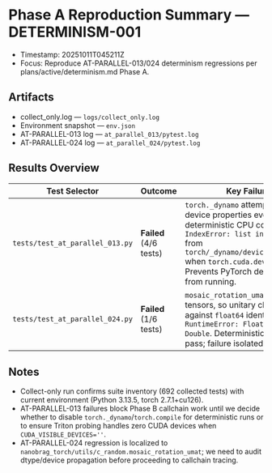 # Phase A Reproduction Summary — DETERMINISM-001
- Timestamp: 20251011T045211Z
- Focus: Reproduce AT-PARALLEL-013/024 determinism regressions per plans/active/determinism.md Phase A.

## Artifacts
- collect_only.log — `logs/collect_only.log`
- Environment snapshot — `env.json`
- AT-PARALLEL-013 log — `at_parallel_013/pytest.log`
- AT-PARALLEL-024 log — `at_parallel_024/pytest.log`

## Results Overview
| Test Selector | Outcome | Key Failure Signal |
| --- | --- | --- |
| `tests/test_at_parallel_013.py` | **Failed** (4/6 tests) | `torch._dynamo` attempts to query CUDA device properties even after deterministic CPU configuration, raising `IndexError: list index out of range` from `torch/_dynamo/device_interface.py:218` when `torch.cuda.device_count()==0`. Prevents PyTorch determinism checks from running. |
| `tests/test_at_parallel_024.py` | **Failed** (1/6 tests) | `mosaic_rotation_umat` returns `float32` tensors, so unitary check comparing against `float64` identity raises `RuntimeError: Float did not match Double`. Deterministic image checks pass; failure isolated to helper dtype. |

## Notes
- Collect-only run confirms suite inventory (692 collected tests) with current environment (Python 3.13.5, torch 2.7.1+cu126).
- AT-PARALLEL-013 failures block Phase B callchain work until we decide whether to disable `torch._dynamo`/`torch.compile` for deterministic runs or to ensure Triton probing handles zero CUDA devices when `CUDA_VISIBLE_DEVICES=''`.
- AT-PARALLEL-024 regression is localized to `nanobrag_torch/utils/c_random.mosaic_rotation_umat`; we need to audit dtype/device propagation before proceeding to callchain tracing.
